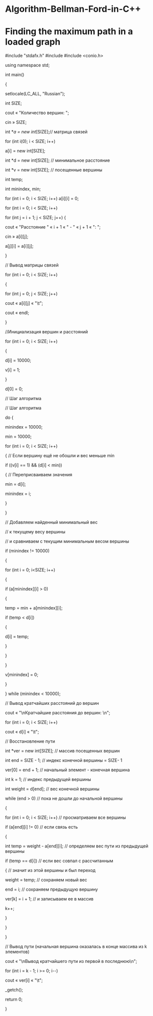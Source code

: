 # Algorithm-Bellman-Ford-in-C++
# Finding the maximum path in a loaded graph

#include "stdafx.h"
#include <iostream>
#include <conio.h>

using namespace std;



int main()

{

setlocale(LC_ALL, "Russian");

int SIZE;

cout « "Количество вершин: ";

cin » SIZE;



int **a = new int*[SIZE];// матрица связей

for (int i(0); i < SIZE; i++)

a[i] = new int[SIZE];

int *d = new int[SIZE]; // минимальное расстояние

int *v = new int[SIZE]; // посещенные вершины

int temp;

int minindex, min;



for (int i = 0; i < SIZE; i++) a[i][i] = 0;

for (int i = 0; i < SIZE; i++)

for (int j = i + 1; j < SIZE; j++) {

cout « "Расстояние " « i + 1 « " - " « j + 1 « ": ";

cin » a[i][j];

a[j][i] = a[i][j];

}



// Вывод матрицы связей

for (int i = 0; i < SIZE; i++)

{

for (int j = 0; j < SIZE; j++)

cout « a[i][j] « "\t";

cout « endl;

}

//Инициализация вершин и расстояний

for (int i = 0; i < SIZE; i++)

{

d[i] = 10000;

v[i] = 1;

}

d[0] = 0;

// Шаг алгоритма

// Шаг алгоритма

do {

minindex = 10000;

min = 10000;

for (int i = 0; i < SIZE; i++)

{ // Если вершину ещё не обошли и вес меньше min

if ((v[i] == 1) && (d[i] < min))

{ // Переприсваиваем значения

min = d[i];

minindex = i;

}

}

// Добавляем найденный минимальный вес

// к текущему весу вершины

// и сравниваем с текущим минимальным весом вершины

if (minindex != 10000)

{

for (int i = 0; i<SIZE; i++)

{

if (a[minindex][i] > 0)

{

temp = min + a[minindex][i];

if (temp < d[i])

{

d[i] = temp;

}

}

}

v[minindex] = 0;

}

} while (minindex < 10000);

// Вывод кратчайших расстояний до вершин

cout « "\nКратчайшие расстояния до вершин: \n";

for (int i = 0; i < SIZE; i++)

cout « d[i] « "\t";



// Восстановление пути

int *ver = new int[SIZE]; // массив посещенных вершин

int end = SIZE - 1; // индекс конечной вершины = SIZE- 1

ver[0] = end + 1; // начальный элемент - конечная вершина

int k = 1; // индекс предыдущей вершины

int weight = d[end]; // вес конечной вершины



while (end > 0) // пока не дошли до начальной вершины

{

for (int i = 0; i < SIZE; i++) // просматриваем все вершины

if (a[end][i] != 0) // если связь есть

{

int temp = weight - a[end][i]; // определяем вес пути из предыдущей вершины

if (temp == d[i]) // если вес совпал с рассчитанным

{ // значит из этой вершины и был переход

weight = temp; // сохраняем новый вес

end = i; // сохраняем предыдущую вершину

ver[k] = i + 1; // и записываем ее в массив

k++;

}

}

}

// Вывод пути (начальная вершина оказалась в конце массива из k элементов)

cout « "\nВывод кратчайшего пути из первой в последнюю\n";

for (int i = k - 1; i >= 0; i--)

cout « ver[i] « "\t";

_getch();

return 0;

}
